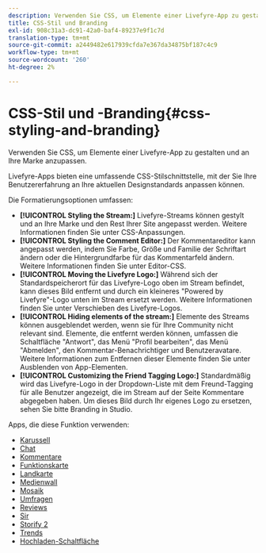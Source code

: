 ```yaml
---
description: Verwenden Sie CSS, um Elemente einer Livefyre-App zu gestalten und an Ihre Marke anzupassen.
title: CSS-Stil und Branding
exl-id: 908c31a3-dc91-42a0-baf4-89237e9f1c7d
translation-type: tm+mt
source-git-commit: a2449482e617939cfda7e367da34875bf187c4c9
workflow-type: tm+mt
source-wordcount: '260'
ht-degree: 2%

---
```


# CSS-Stil und -Branding{#css-styling-and-branding}

Verwenden Sie CSS, um Elemente einer Livefyre-App zu gestalten und an Ihre Marke anzupassen.

Livefyre-Apps bieten eine umfassende CSS-Stilschnittstelle, mit der Sie Ihre Benutzererfahrung an Ihre aktuellen Designstandards anpassen können.

Die Formatierungsoptionen umfassen:

* **[!UICONTROL Styling the Stream:]** Livefyre-Streams können gestylt und an Ihre Marke und den Rest Ihrer Site angepasst werden. Weitere Informationen finden Sie unter CSS-Anpassungen.
* **[!UICONTROL Styling the Comment Editor:]** Der Kommentareditor kann angepasst werden, indem Sie Farbe, Größe und Familie der Schriftart ändern oder die Hintergrundfarbe für das Kommentarfeld ändern. Weitere Informationen finden Sie unter Editor-CSS.
* **[!UICONTROL Moving the Livefyre Logo:]** Während sich der Standardspeicherort für das Livefyre-Logo oben im Stream befindet, kann dieses Bild entfernt und durch ein kleineres &quot;Powered by Livefyre&quot;-Logo unten im Stream ersetzt werden. Weitere Informationen finden Sie unter Verschieben des Livefyre-Logos.
* **[!UICONTROL Hiding elements of the stream:]** Elemente des Streams können ausgeblendet werden, wenn sie für Ihre Community nicht relevant sind. Elemente, die entfernt werden können, umfassen die Schaltfläche &quot;Antwort&quot;, das Menü &quot;Profil bearbeiten&quot;, das Menü &quot;Abmelden&quot;, den Kommentar-Benachrichtiger und Benutzeravatare. Weitere Informationen zum Entfernen dieser Elemente finden Sie unter Ausblenden von App-Elementen.
* **[!UICONTROL Customizing the Friend Tagging Logo:]** Standardmäßig wird das Livefyre-Logo in der Dropdown-Liste mit dem Freund-Tagging für alle Benutzer angezeigt, die im Stream auf der Seite Kommentare abgegeben haben. Um dieses Bild durch Ihr eigenes Logo zu ersetzen, sehen Sie bitte Branding in Studio.

Apps, die diese Funktion verwenden:

* [Karussell](/help/using/c-about-apps/c-carousel-app/c-carousel-app.md#c_carousel_app)
* [Chat](/help/using/c-about-apps/c-chat-app/c-chat-app.md#c_chat_app)
* [Kommentare](/help/using/c-about-apps/c-comments/c-comments.md)
* [Funktionskarte](/help/using/c-about-apps/c-feature-card-app/c-feature-card-app.md#c_feature_card_app)
* [Landkarte](/help/using/c-about-apps/c-map-app/c-map-app.md#c_map_app)
* [Medienwall](/help/using/c-about-apps/c-media-wall-app/c-media-wall-app.md#c_media_wall_app)
* [Mosaik](/help/using/c-about-apps/c-mosaic-app/c-mosaic-app.md#c_mosaic_app)
* [Umfragen](/help/using/c-about-apps/c-polls-app/c-polls-app.md#c_polls_app)
* [Reviews](/help/using/c-about-apps/c-reviews-app/c-reviews-app.md#c_reviews_app)
* [Sir](/help/using/c-about-apps/c-sidenotes-app/c-sidenotes-app.md#c_sidenotes_app)
* [Storify 2](/help/using/c-about-apps/c-storify2/c-storify2.md#c_storify2)
* [Trends](/help/using/c-about-apps/c-trending-app/c-trending-app.md#c_trending_app)
* [Hochladen-Schaltfläche](/help/using/c-about-apps/c-upload-button-app/c-upload-button-app.md#c_upload_button_app)
